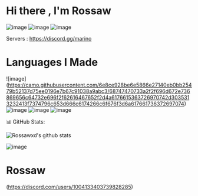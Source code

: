 # Hi there , I'm Rossaw

![image](https://camo.githubusercontent.com/253fd89681af1e82dbdc33281e7e112d064a43902f43d41849ca03c8d4e04f15/68747470733a2f2f696d672e736869656c64732e696f2f62616467652f76657273696f6e2d31372e31302e323032312d696e666f726d6174696f6e616c)
![image](https://camo.githubusercontent.com/256aa46b91d08cd666256fb4b431de5c3c6d7c61f26ca9e417d340d9fd0b2378/68747470733a2f2f6b6f6d617265762e636f6d2f67687076632f3f757365726e616d653d7265636570656673616e65736926636f6c6f723d726564)
![image](https://camo.githubusercontent.com/0c01d228b7a343245206387d52e862e34569284cdb443749f4a47a842421a601/68747470733a2f2f696d672e736869656c64732e696f2f62616467652f6275696c642d70617373696e672d73756363657373)

Servers : https://discord.gg/marino

# Languages I Made
![image] (https://camo.githubusercontent.com/6e8ce928be6e5866e27140eb0bb25479b52137d75ee0196e7b67c91038a9abc3/68747470733a2f2f696d672e736869656c64732e696f2f62616467652f2d4a6176615363726970742d3035313232413f7374796c653d666c6174266c6f676f3d6a617661736372697074)
![image](https://camo.githubusercontent.com/c8d13e1c596a6726b1da8475a9299fac133f95ef009083b48be01f975a44987e/68747470733a2f2f696d672e736869656c64732e696f2f62616467652f2d48544d4c2d3035313232413f7374796c653d666c6174266c6f676f3d48544d4c35)
![image](https://camo.githubusercontent.com/202a58d250ff1d21ee70433e0070b55f8fed747f8883c1750742aa791b1ad871/68747470733a2f2f696d672e736869656c64732e696f2f62616467652f2d4769744875622d3035313232413f7374796c653d666c6174266c6f676f3d676974687562)
![image](https://camo.githubusercontent.com/1ca4fca85fcdf590edd7002c02ded299502daa79309d0656859b69d55a1c1fa9/68747470733a2f2f696d672e736869656c64732e696f2f62616467652f2d56697375616c25323053747564696f253230436f64652d3035313232413f7374796c653d666c6174266c6f676f3d76697375616c2d73747564696f2d636f6465266c6f676f436f6c6f723d303037414343)


📊 GitHub Stats:

![Rossawxd's github stats](https://github-readme-stats.vercel.app/api?username=Rossawxd&show_icons=true&theme=radical)

![image](https://camo.githubusercontent.com/01396b7ea52fbbac89f210862456452dde31c2b013354d8c5156d0bdb23d0978/68747470733a2f2f6769746875622d70726f66696c652d74726f7068792e76657263656c2e6170702f3f757365726e616d653d7265636570656673616e657369267468656d653d7261646963616c)


# Rossaw
(https://discord.com/users/1004133403739828285) 
